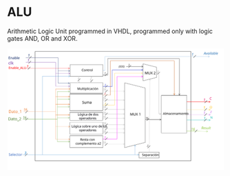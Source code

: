 # ALU
Arithmetic Logic Unit programmed in VHDL, programmed only with logic gates AND, OR and XOR.

<img src="./BlockDiagram.svg">
